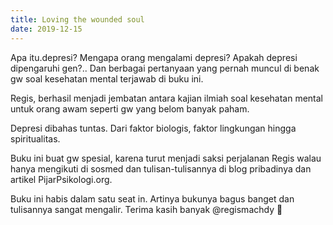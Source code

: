 ```yaml
---
title: Loving the wounded soul
date: 2019-12-15
---
```

Apa itu.depresi? Mengapa orang mengalami depresi? Apakah depresi dipengaruhi gen?.. Dan berbagai pertanyaan yang pernah muncul di benak gw soal kesehatan mental terjawab di buku ini.

Regis, berhasil menjadi jembatan antara kajian ilmiah soal kesehatan mental untuk orang awam seperti gw yang belom banyak paham.

Depresi dibahas tuntas. Dari faktor biologis, faktor lingkungan hingga spiritualitas.

Buku ini buat gw spesial, karena turut menjadi saksi perjalanan Regis walau hanya mengikuti di sosmed dan tulisan-tulisannya di blog pribadinya dan artikel PijarPsikologi.org.

Buku ini habis dalam satu seat in. Artinya bukunya bagus banget dan tulisannya sangat mengalir. Terima kasih banyak @regismachdy 🙏

